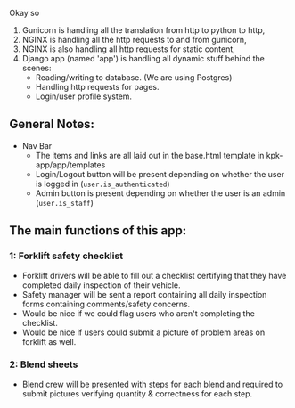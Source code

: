 Okay so 
1. Gunicorn is handling all the translation from http to python to http, 
2. NGINX is handling all the http requests to and from gunicorn,
3. NGINX is also handling all http requests for static content, 
4. Django app (named 'app') is handling all dynamic stuff behind the scenes:
    - Reading/writing to database. (We are using Postgres)
    - Handling http requests for pages.
    - Login/user profile system.

## General Notes:
 - Nav Bar
     - The items and links are all laid out in the base.html template in kpk-app/app/templates
     - Login/Logout button will be present depending on whether the user is logged in (`user.is_authenticated`)
     - Admin button is present depending on whether the user is an admin (`user.is_staff`)


## The main functions of this app:

### 1: Forklift safety checklist
 - Forklift drivers will be able to fill out a checklist certifying that they have completed daily inspection of their vehicle.
 - Safety manager will be sent a report containing all daily inspection forms containing comments/safety concerns.
 - Would be nice if we could flag users who aren't completing the checklist.   
 - Would be nice if users could submit a picture of problem areas on forklift as well.

### 2: Blend sheets 
 - Blend crew will be presented with steps for each blend and required to submit pictures verifying quantity & correctness for each step. 
